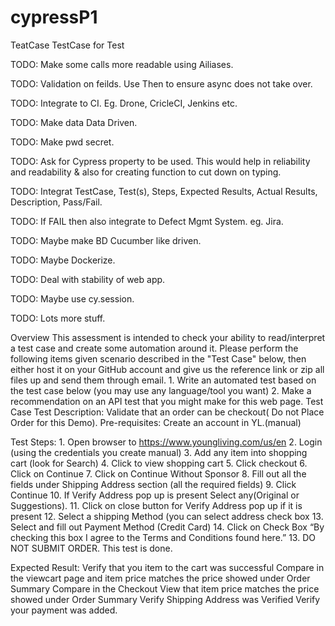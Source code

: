 # cypressP1
TeatCase
TestCase for Test

TODO: Make some calls more readable using Ailiases.

TODO: Validation on feilds. Use Then to ensure async does not take over.

TODO: Integrate to CI. Eg. Drone, CricleCI, Jenkins etc.

TODO: Make data Data Driven.

TODO: Make pwd secret.

TODO: Ask for Cypress property to be used. This would help in reliability and readability & also for creating function to cut down on typing.

TODO: Integrat TestCase, Test(s), Steps, Expected Results, Actual Results, Description, Pass/Fail.

TODO: If FAIL then also integrate to Defect Mgmt System. eg. Jira.

TODO: Maybe make BD Cucumber like driven.

TODO: Maybe Dockerize.

TODO: Deal with stability of web app.

TODO: Maybe use cy.session.

TODO: Lots more stuff.

Overview This assessment is intended to check your ability to read/interpret a test case and create some automation around it. Please perform the following items given scenario described in the "Test Case" below, then either host it on your GitHub account and give us the reference link or zip all files up and send them through email. 1. Write an automated test based on the test case below (you may use any language/tool you want) 2. Make a recommendation on an API test that you might make for this web page. Test Case Test Description: Validate that an order can be checkout( Do not Place Order for this Demo). Pre-requisites: Create an account in YL.(manual)

Test Steps: 1. Open browser to https://www.youngliving.com/us/en 2. Login (using the credentials you create manual) 3. Add any item into shopping cart (look for Search) 4. Click to view shopping cart 5. Click checkout 6. Click on Continue 7. Click on Continue Without Sponsor 8. Fill out all the fields under Shipping Address section (all the required fields) 9. Click Continue 10. If Verify Address pop up is present Select any(Original or Suggestions). 11. Click on close button for Verify Address pop up if it is present 12. Select a shipping Method (you can select address check box 13. Select and fill out Payment Method (Credit Card) 14. Click on Check Box “By checking this box I agree to the Terms and Conditions found here.” 13. DO NOT SUBMIT ORDER. This test is done.

Expected Result: Verify that you item to the cart was successful Compare in the viewcart page and item price matches the price showed under Order Summary Compare in the Checkout View that item price matches the price showed under Order Summary Verify Shipping Address was Verified Verify your payment was added.
